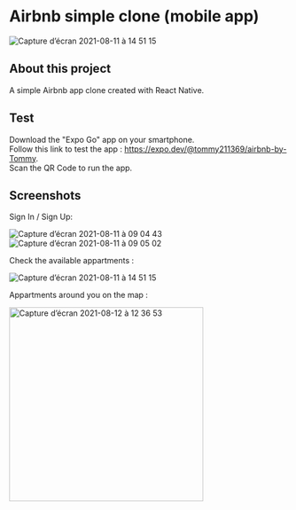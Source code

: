 # Airbnb simple clone (mobile app)

![Capture d’écran 2021-08-11 à 14 51 15](https://user-images.githubusercontent.com/77752681/129031916-5bd46fe0-d6fd-489b-b13f-f1b839d6efd2.png)

## About this project

A simple Airbnb app clone created with React Native.  

## Test
Download the "Expo Go" app on your smartphone.  
Follow this link to test the app : https://expo.dev/@tommy211369/airbnb-by-Tommy.  
Scan the QR Code to run the app.

## Screenshots
Sign In / Sign Up:

![Capture d’écran 2021-08-11 à 09 04 43](https://user-images.githubusercontent.com/77752681/128985174-cb767132-34a1-462d-9095-08ab5a3d08a7.png)
![Capture d’écran 2021-08-11 à 09 05 02](https://user-images.githubusercontent.com/77752681/128985192-bb62d733-711f-475a-9e9f-490beb3a31b2.png)

Check the available appartments :  

![Capture d’écran 2021-08-11 à 14 51 15](https://user-images.githubusercontent.com/77752681/129031916-5bd46fe0-d6fd-489b-b13f-f1b839d6efd2.png)

Appartments around you on the map :  

<img width="350" alt="Capture d’écran 2021-08-12 à 12 36 53" src="https://user-images.githubusercontent.com/77752681/129183098-4e875e64-c20e-4946-8e4a-1aaf06682975.png">



